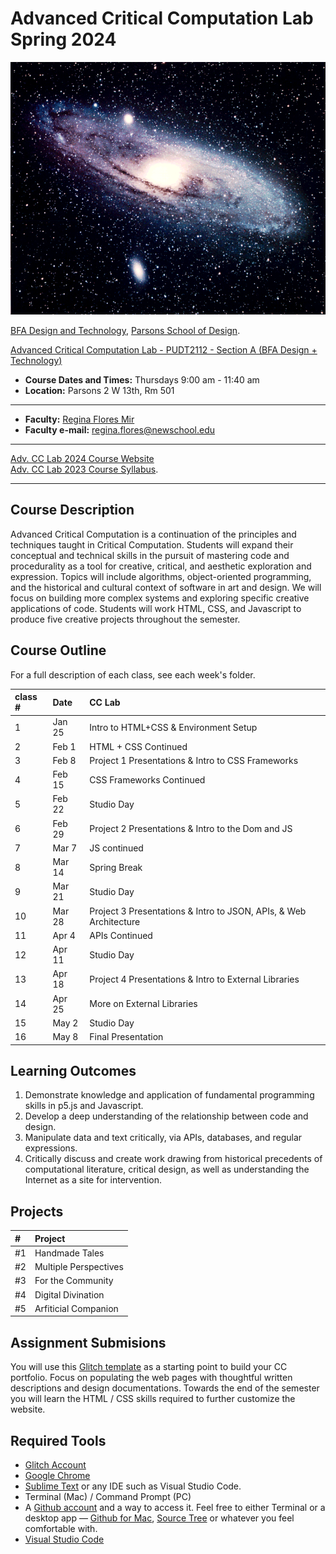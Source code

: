 # Advanced Critical Computation Lab Spring 2024

![](andromeda.gif)

[BFA Design and Technology](https://www.newschool.edu/parsons/bfa-design-technology/), [Parsons School of Design](http://www.newschool.edu/parsons/).


[Advanced Critical Computation Lab - PUDT2112 - Section A (BFA Design + Technology) 
](https://courses.newschool.edu/courses/PUDT2112) 

* **Course Dates and Times:**  Thursdays 9:00 am - 11:40 am
* **Location:** Parsons 2 W 13th, Rm 501

---
* **Faculty:** [Regina Flores Mir](http://www.reginafloresmir.com/)
* **Faculty e-mail:** [regina.flores@newschool.edu](mailto:regina.flores@newschool.edu)
---
[Adv. CC Lab 2024 Course Website](https://advanced-critical-computation-2024.glitch.me/)  
[Adv. CC Lab 2023 Course Syllabus](https://docs.google.com/document/d/1wVpHYO9ixrpYrvi0y1KhQeAdwBP62AMxk2ytaivQRjI/edit?usp=sharing).

---

## Course Description

Advanced Critical Computation is a continuation of the principles and techniques taught in Critical Computation. Students will expand their conceptual and technical skills in the pursuit of mastering code and procedurality as a tool for creative, critical, and aesthetic exploration and expression. Topics will include algorithms, object-oriented programming, and the historical and cultural context of software in art and design. We will focus on building more complex systems and exploring specific creative applications of code. Students will work HTML, CSS, and Javascript to produce five creative projects throughout the semester. 

## Course Outline

For a full description of each class, see each week's folder.

| class # | Date | CC Lab |
|:--- |:--- |:--- |
| 1 | Jan 25 | Intro to HTML+CSS & Environment Setup  | 
| 2 | Feb 1 | HTML + CSS Continued |
| 3 | Feb 8 | Project 1 Presentations & Intro to CSS Frameworks |
| 4 | Feb 15 |  CSS Frameworks Continued  | 
| 5 | Feb 22 | Studio Day | 
| 6 | Feb 29 | Project 2 Presentations & Intro to the Dom and JS | 
| 7 | Mar 7 | JS continued | 
| 8 | Mar 14 | Spring Break | 
| 9 | Mar 21 | Studio Day | 
| 10 | Mar 28 | Project 3 Presentations & Intro to JSON, APIs, & Web Architecture | 
| 11 | Apr 4 | APIs Continued  | 
| 12 | Apr 11 | Studio Day | 
| 13 | Apr 18 | Project 4 Presentations & Intro to External Libraries | 
| 14 | Apr 25 | More on External Libraries | 
| 15 | May 2 | Studio Day | 
| 16 | May 8 | Final Presentation |

## Learning Outcomes

1. Demonstrate knowledge and application of fundamental programming skills in p5.js and Javascript. 
2. Develop a deep understanding of the relationship between code and design. 
3. Manipulate data and text critically, via APIs, databases, and regular expressions. 
4. Critically discuss and create work drawing from historical precedents of computational literature, critical design, as well as understanding the Internet as a site for intervention. 


## Projects

| # | Project | 
|:--- |:--- |
| #1 | Handmade Tales |
| #2 | Multiple Perspectives |
| #3 | For the Community |
| #4 | Digital Divination |
| #5 | Arfiticial Companion |


## Assignment Submisions

You will use this [Glitch template](https://glitch.com/~code-portfolio-template) as a starting point to build your CC portfolio. Focus on populating the web pages with thoughtful written descriptions and design documentations. Towards the end of the semester you will learn the HTML / CSS skills required to further customize the website.

## Required Tools

* [Glitch Account](https://glitch.com/)
* [Google Chrome](https://www.google.com/chrome/browser/desktop/index.html)
* [Sublime Text](http://www.sublimetext.com/) or any IDE such as Visual Studio Code.
* Terminal (Mac) / Command Prompt (PC)
* A [Github account](https://github.com/) and a way to access it. Feel free to either Terminal or a desktop app — [Github for Mac](https://desktop.github.com/), [Source Tree](https://www.sourcetreeapp.com/) or whatever you feel comfortable with.
* [Visual Studio Code](https://code.visualstudio.com/)

<!-- ## Resources -->

<!-- * [Dan Shiffman Learn p5js](https://github.com/shiffman/LearningProcessing-p5.js) -->
<!-- * [Dan Shiffman Coding Train Examples](https://github.com/CodingRainbow/Rainbow-Code/tree/master/p5.js) -->
<!-- * [Critical Coding Cookbook: Intersectional Approaches to Teaching and Learning](https://criticalcode.recipes/) -->
<!-- * [Form and Code](http://formandcode.com/code-examples/)
* [p5 Live](https://teddavis.org/p5live/) -->
<!-- * [Python Crash Course](https://ehmatthes.github.io/pcc/chapter_01/osx_setup.html) -->
<!-- * [Python Simple Server](https://www.digitalocean.com/community/tutorials/python-simplehttpserver-http-server) -->
<!-- * [Creative Coding Notes](https://creative-coding.decontextualize.com/) -->


